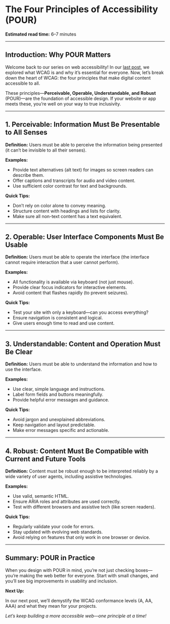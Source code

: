 <!--
title: The Four Principles of Accessibility (POUR)
description: Discover the four foundational principles of web accessibility—Perceivable, Operable, Understandable, and Robust (POUR)—with practical examples and tips for building inclusive digital experiences.
keywords: accessibility principles, POUR, perceivable, operable, understandable, robust, web accessibility, inclusive design, wcag explained
series: Making the Web Accessible for All
date: 2025-06-12
image: pour-principles-accessibility.png
imageAlt: Four colored blocks labeled Perceivable, Operable, Understandable, Robust
status: published
next: /wcag/WCAG-Guideline-1-1-1-Non-text-Content-Explained, Guideline 1.1.1 - Non-text Content
previous: /blog/Introduction-to-WCAG-What-It-Is-and-Why-It-Matters, Introduction to WCAG - What It Is and Why It Matters
-->

# **The Four Principles of Accessibility (POUR)**

**Estimated read time:** 6–7 minutes

---

## **Introduction: Why POUR Matters**

Welcome back to our series on web accessibility! In our [last post](./Introduction-to-WCAG-What-It-Is-and-Why-It-Matters.md), we explored what WCAG is and why it’s essential for everyone. Now, let’s break down the heart of WCAG: the four principles that make digital content accessible to all.

These principles—**Perceivable, Operable, Understandable, and Robust** (POUR)—are the foundation of accessible design. If your website or app meets these, you’re well on your way to true inclusivity.

---

## **1. Perceivable: Information Must Be Presentable to All Senses**

**Definition:** Users must be able to perceive the information being presented (it can’t be invisible to all their senses).

**Examples:**
- Provide text alternatives (alt text) for images so screen readers can describe them.
- Offer captions and transcripts for audio and video content.
- Use sufficient color contrast for text and backgrounds.

**Quick Tips:**
- Don’t rely on color alone to convey meaning.
- Structure content with headings and lists for clarity.
- Make sure all non-text content has a text equivalent.

---

## **2. Operable: User Interface Components Must Be Usable**

**Definition:** Users must be able to operate the interface (the interface cannot require interaction that a user cannot perform).

**Examples:**
- All functionality is available via keyboard (not just mouse).
- Provide clear focus indicators for interactive elements.
- Avoid content that flashes rapidly (to prevent seizures).

**Quick Tips:**
- Test your site with only a keyboard—can you access everything?
- Ensure navigation is consistent and logical.
- Give users enough time to read and use content.

---

## **3. Understandable: Content and Operation Must Be Clear**

**Definition:** Users must be able to understand the information and how to use the interface.

**Examples:**
- Use clear, simple language and instructions.
- Label form fields and buttons meaningfully.
- Provide helpful error messages and guidance.

**Quick Tips:**
- Avoid jargon and unexplained abbreviations.
- Keep navigation and layout predictable.
- Make error messages specific and actionable.

---

## **4. Robust: Content Must Be Compatible with Current and Future Tools**

**Definition:** Content must be robust enough to be interpreted reliably by a wide variety of user agents, including assistive technologies.

**Examples:**
- Use valid, semantic HTML.
- Ensure ARIA roles and attributes are used correctly.
- Test with different browsers and assistive tech (like screen readers).

**Quick Tips:**
- Regularly validate your code for errors.
- Stay updated with evolving web standards.
- Avoid relying on features that only work in one browser or device.

---

## **Summary: POUR in Practice**

When you design with POUR in mind, you’re not just checking boxes—you’re making the web better for everyone. Start with small changes, and you’ll see big improvements in usability and inclusion.

**Next Up:**

In our next post, we’ll demystify the WCAG conformance levels (A, AA, AAA) and what they mean for your projects.

*Let’s keep building a more accessible web—one principle at a time!*
